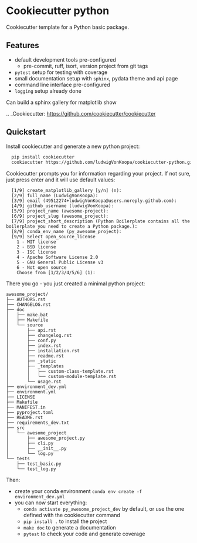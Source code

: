 # Cookiecutter python

Cookiecutter template for a Python basic package.

## Features

* default development tools pre-configured
  * pre-commit, ruff, isort, version project from git tags
* `pytest` setup for testing with coverage
* small documentation setup with `sphinx`, pydata theme and api page
* command line interface pre-configured
* `logging` setup already done

Can build a sphinx gallery for matplotlib show

.. _Cookiecutter: https://github.com/cookiecutter/cookiecutter


## Quickstart

Install cookiecutter and generate a new python project:

```bash
  pip install cookiecutter
  cookiecutter https://github.com/ludwigVonKoopa/cookiecutter-python.git
```

Cookiecutter prompts you for information regarding your project. If not sure, just press enter and it will use default values:

```no-highlight[1/10] create_matplotlib_gallery [y/n] (n):
  [1/9] create_matplotlib_gallery [y/n] (n):
  [2/9] full_name (LudwigVonKoopa):
  [3/9] email (49512274+ludwigVonKoopa@users.noreply.github.com):
  [4/9] github_username (ludwigVonKoopa):
  [5/9] project_name (awesome-project):
  [6/9] project_slug (awesome_project):
  [7/9] project_short_description (Python Boilerplate contains all the boilerplate you need to create a Python package.):
  [8/9] conda_env_name (py_awesome_project):
  [9/9] Select open_source_license
    1 - MIT license
    2 - BSD license
    3 - ISC license
    4 - Apache Software License 2.0
    5 - GNU General Public License v3
    6 - Not open source
    Choose from [1/2/3/4/5/6] (1):
```

There you go - you just created a minimal python project:

```no-highlight
awesome_project/
├── AUTHORS.rst
├── CHANGELOG.rst
├── doc
│   ├── make.bat
│   ├── Makefile
│   └── source
│       ├── api.rst
│       ├── changelog.rst
│       ├── conf.py
│       ├── index.rst
│       ├── installation.rst
│       ├── readme.rst
│       ├── _static
│       ├── _templates
│       │   ├── custom-class-template.rst
│       │   └── custom-module-template.rst
│       └── usage.rst
├── environment_dev.yml
├── environment.yml
├── LICENSE
├── Makefile
├── MANIFEST.in
├── pyproject.toml
├── README.rst
├── requirements_dev.txt
├── src
│   └── awesome_project
│       ├── awesome_project.py
│       ├── cli.py
│       ├── __init__.py
│       └── log.py
└── tests
    ├── test_basic.py
    └── test_log.py
```

Then:

* create your conda environment `conda env create -f environment_dev.yml`
* you can now start everything:
  - `conda activate py_awesome_project_dev` by default, or use the one defined with the cookiecutter command
  - `pip install .` to install the project
  - `make doc` to generate a documentation
  - `pytest` to check your code and generate coverage
